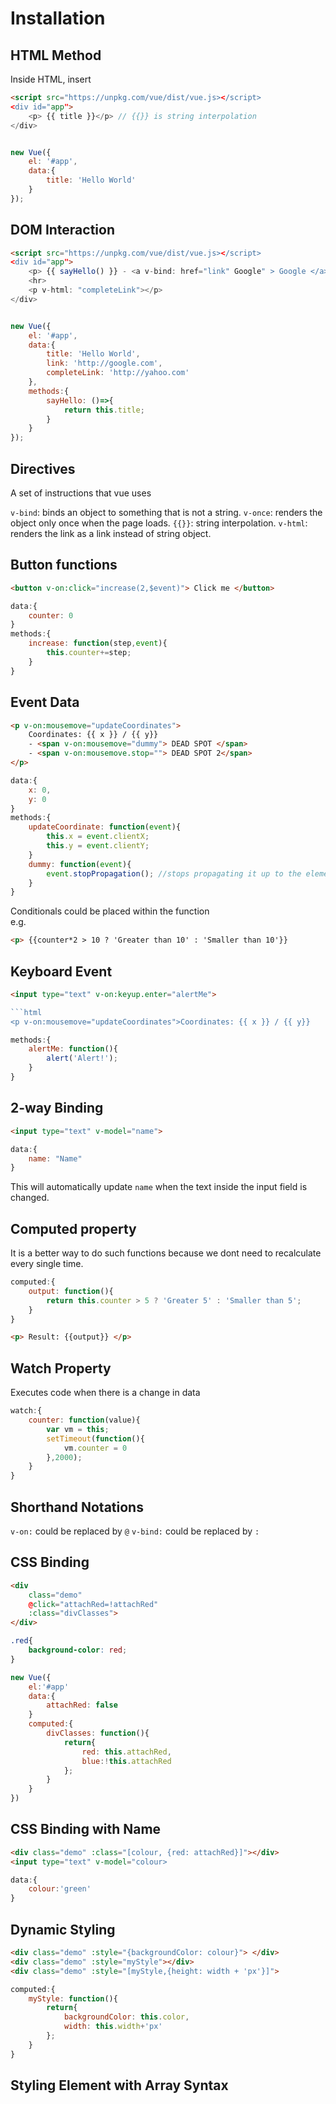 # Installation


## HTML Method
Inside HTML, insert
```html
<script src="https://unpkg.com/vue/dist/vue.js></script>
<div id="app">
    <p> {{ title }}</p> // {{}} is string interpolation
</div>
```
```js

new Vue({
    el: '#app',
    data:{
        title: 'Hello World'
    }
});
```

## DOM Interaction

```html
<script src="https://unpkg.com/vue/dist/vue.js></script>
<div id="app">
    <p> {{ sayHello() }} - <a v-bind: href="link" Google" > Google </a> </p> // {{}} is string interpolation
    <hr>
    <p v-html: "completeLink"></p>
</div>
```

```js

new Vue({
    el: '#app',
    data:{
        title: 'Hello World',
        link: 'http://google.com',
        completeLink: 'http://yahoo.com'
    },
    methods:{
        sayHello: ()=>{
            return this.title;
        }
    }
});
```
## Directives

A set of instructions that vue uses

`v-bind`: binds an object to something that is not a string.
`v-once`: renders the object only once when the page loads.
`{{}}`: string interpolation.
`v-html`: renders the link as a link instead of string object.


## Button functions
```html
<button v-on:click="increase(2,$event)"> Click me </button>
```

```js
data:{
    counter: 0
}
methods:{
    increase: function(step,event){
        this.counter+=step;
    }   
}
```

## Event Data

```html
<p v-on:mousemove="updateCoordinates">
    Coordinates: {{ x }} / {{ y}}
    - <span v-on:mousemove="dummy"> DEAD SPOT </span>
    - <span v-on:mousemove.stop=""> DEAD SPOT 2</span>
</p>
```
```js
data:{
    x: 0,
    y: 0
}
methods:{
    updateCoordinate: function(event){
        this.x = event.clientX;
        this.y = event.clientY;
    }
    dummy: function(event){
        event.stopPropagation(); //stops propagating it up to the elements. this way, element wont update on event
    }
}
```
Conditionals could be placed within the function\
e.g.
```html
<p> {{counter*2 > 10 ? 'Greater than 10' : 'Smaller than 10'}}
```
## Keyboard Event

```html
<input type="text" v-on:keyup.enter="alertMe">
```
```js
```html
<p v-on:mousemove="updateCoordinates">Coordinates: {{ x }} / {{ y}}
```
```js
methods:{
    alertMe: function(){
        alert('Alert!');
    }   
}
```

## 2-way Binding

```html
<input type="text" v-model="name">
```
```js
data:{
    name: "Name"
}
```
This will automatically update `name` when the text inside the input field is changed.

## Computed property
It is a better way to do such functions because we dont need to recalculate every single time.
```js
computed:{
    output: function(){
        return this.counter > 5 ? 'Greater 5' : 'Smaller than 5';
    }
}
```
```html
<p> Result: {{output}} </p>
```

## Watch Property
Executes code when there is a change in data

```js
watch:{
    counter: function(value){
        var vm = this;
        setTimeout(function(){
            vm.counter = 0
        },2000);
    }
}
```
## Shorthand Notations

`v-on:` could be replaced by `@`
`v-bind:` could be replaced by `:`


## CSS Binding

```html
<div
    class="demo"
    @click="attachRed=!attachRed"
    :class="divClasses">
</div>
```
```css
.red{
    background-color: red;
}
```
```js
new Vue({
    el:'#app'
    data:{
        attachRed: false
    }
    computed:{
        divClasses: function(){
            return{
                red: this.attachRed,
                blue:!this.attachRed
            };
        }
    }
})
```
## CSS Binding with Name

```html
<div class="demo" :class="[colour, {red: attachRed}]"></div>
<input type="text" v-model="colour>
```
```js
data:{
    colour:'green'
}
```

## Dynamic Styling 

```html
<div class="demo" :style="{backgroundColor: colour}"> </div>
<div class="demo" :style="myStyle"></div>
<div class="demo" :style="[myStyle,{height: width + 'px'}]">
```
```js
computed:{
    myStyle: function(){
        return{
            backgroundColor: this.color,
            width: this.width+'px'
        };
    }
}
```

## Styling Element with Array Syntax

